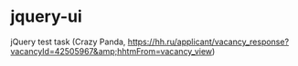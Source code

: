 # jquery-ui
jQuery test task (Crazy Panda, https://hh.ru/applicant/vacancy_response?vacancyId=42505967&amp;hhtmFrom=vacancy_view)
